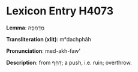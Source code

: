 # Lexicon Entry H4073

**Lemma**: מְדַחְפָה

**Transliteration (xlit)**: mᵉdachphâh

**Pronunciation**: med-akh-faw'

**Description**:
from דָּחַף; a push, i.e. ruin; overthrow.
